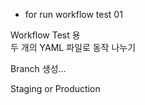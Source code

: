 - for run workflow test 01

Workflow Test 용    
두 개의 YAML 파일로 동작 나누기

Branch 생성...    

Staging or Production
